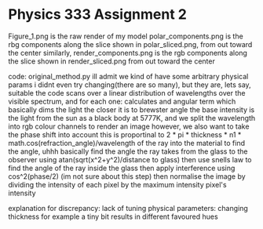 
# Physics 333 Assignment 2

Figure_1.png is the raw render of my model
polar_components.png is the rbg components along the slice shown in polar_sliced.png, from out toward the center
similarly, render_components.png is the rgb components along the slice shown in render_sliced.png from out toward the center

code:
original_method.py
ill admit we kind of have some arbitrary physical params i didnt even try changing(there are so many), but they are, lets say, suitable
the code scans over a linear distribution of wavelengths over the visible spectrum, and for each one:
calculates and angular term which basically dims the light the closer it is to brewster angle
the base intensity is the light from the sun as a black body at 5777K, and we split the wavelength into rgb colour channels to render an image
however, we also want to take the phase shift into account
this is proportinal to 2 * pi * thickness * n1 * math.cos(refraction_angle)/wavelength of the ray into the material
to find the angle, uhhh
basically find the angle the ray takes from the glass to the observer using atan(sqrt(x^2+y^2)/distance to glass)
then use snells law to find the angle of the ray inside the glass
then apply interference using cos^2(phase/2) (im not sure about this step)
then normalise the image by dividing the intensity of each pixel by the maximum intensity pixel's intensity

explanation for discrepancy:
lack of tuning physical parameters: changing thickness for example a tiny bit results in different favoured hues
